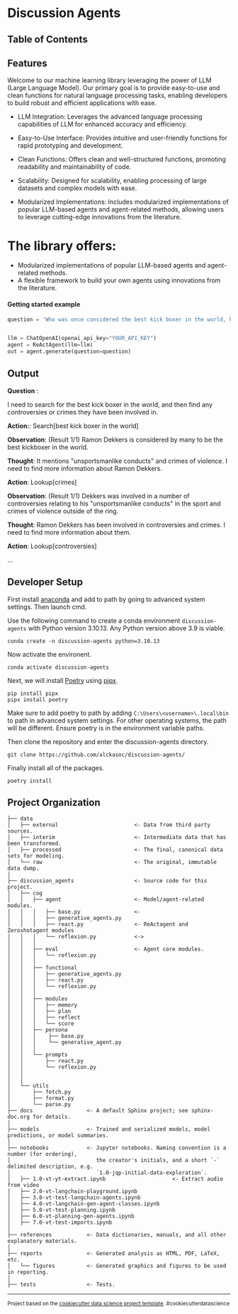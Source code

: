 
# Discussion Agents


<badges>

## Table of Contents



## Features


Welcome to our machine learning library leveraging the power of LLM (Large Language Model). Our primary goal is to provide easy-to-use and clean functions for natural language processing tasks, enabling developers to build robust and efficient applications with ease.




- LLM Integration: Leverages the advanced language processing capabilities of LLM for enhanced accuracy and efficiency.

- Easy-to-Use Interface: Provides intuitive and user-friendly functions for rapid prototyping and development.

- Clean Functions: Offers clean and well-structured functions, promoting readability and maintainability of code.

- Scalability: Designed for scalability, enabling processing of large datasets and complex models with ease.

- Modularized Implementations: Includes modularized implementations of popular LLM-based agents and agent-related methods, allowing users to leverage cutting-edge innovations from the literature.

# The library offers:


- Modularized implementations of popular LLM-based agents and agent-related methods.
- A flexible framework to build your own agents using innovations from the literature.



#### Getting started example

```python
question = 'Who was once considered the best kick boxer in the world, however he has been involved in a number of controversies relating to his "unsportsmanlike conducts" in the sport and crimes of violence outside of the ring'


llm = ChatOpenAI(openai_api_key="YOUR_API_KEY")
agent = ReActAgent(llm=llm)
out = agent.generate(question=question)

```


Output
----

**Question** :

I need to search for the best kick boxer in the world, and then find any controversies or crimes they have been involved in.


**Action:**: Search[best kick boxer in the world]

**Observation**: (Result 1/1) Ramon Dekkers is considered by many to be the best kickboxer in the world.

**Thought**: It mentions "unsportsmanlike conducts" and crimes of violence. I need to find more information about Ramon Dekkers.

**Action**: Lookup[crimes]

**Observation**: (Result 1/1) Dekkers was involved in a number of controversies relating to his "unsportsmanlike conducts" in the sport and crimes of violence outside of the ring.

**Thought**: Ramon Dekkers has been involved in controversies and crimes. I need to find more information about them.

**Action**: Lookup[controversies]

...







## Developer Setup

First install [anaconda](https://docs.anaconda.com/free/anaconda/install/windows/) and add to path by going to advanced system settings. Then launch cmd.

Use the following command to create a conda environment `discussion-agents` with Python version 3.10.13. Any Python version above 3.9 is viable.
```
conda create -n discussion-agents python=3.10.13
```
Now activate the environent.
```
conda activate discussion-agents
```
Next, we will install [Poetry](https://python-poetry.org/docs/) using [pipx](https://pipx.pypa.io/stable/docs/).
```
pip install pipx
pipx install poetry
```
Make sure to add poetry to path by adding `C:\Users\<username>\.local\bin` to path in advanced system settings. For other operating systems, the path will be different. Ensure poetry is in the environment variable paths.

Then clone the repository and enter the discussion-agents directory.
``` 
git clone https://github.com/alckasoc/discussion-agents/

```
Finally install all of the packages.
```
poetry install
```







Project Organization
------------

 

    ├── data
    │   ├── external                        <- Data from third party sources.
    │   ├── interim                         <- Intermediate data that has been transformed.
    │   ├── processed                       <- The final, canonical data sets for modeling.
    │   └── raw                             <- The original, immutable data dump.
    │
    ├── discussion_agents                   <- Source code for this project.
    │   ├── cog   
    │   │   ├── agent                       <- Model/agent-related modules.
    │   │   │   ├── base.py                 <-
    │   │   │   ├── generative_agents.py
    │   │   │   ├── react.py                <- ReActagent and Zeroshotagent modules
    │   │   │   └── reflexion.py            <->
    │   │   │   
    │   │   ├── eval                        <- Agent core modules.
    │   │   │   └── reflexion.py
    │   │   │   
    │   │   ├── functional                  
    │   │   │   ├── generative_agents.py
    │   │   │   ├── react.py
    │   │   │   └── reflexion.py
    │   │   │
    │   │   ├── modules           
    │   │   │   ├── memory
    │   │   │   ├── plan
    │   │   │   ├── reflect
    │   │   │   └── score
    │   │   ├── persona             
    │   │   │    ├── base.py
    │   │   │    └── generative_agent.py
    │   │   │
    │   │   └── prompts             
    │   │       ├── react.py
    │   │       └── reflexion.py
    │   │
    │   │
    │   └── utils   
    │       ├── fetch.py
    │       ├── format.py
    │       └── parse.py 
    ├── docs                 <- A default Sphinx project; see sphinx-doc.org for details.
    │
    ├── models               <- Trained and serialized models, model predictions, or model summaries.
    │       
    ├── notebooks            <- Jupyter notebooks. Naming convention is a number (for ordering),
    │                           the creator's initials, and a short `-` delimited description, e.g.
    │                           `1.0-jqp-initial-data-exploration`.
    │   ├── 1.0-vt-yt-extract.ipynb                     <- Extract audio from video
    │   ├── 2.0-vt-langchain-playground.ipynb
    │   ├── 3.0-vt-test-langchain-agents.ipynb
    │   ├── 4.0-vt-langchain-gen-agent-classes.ipynb
    │   ├── 5.0-vt-test-planning.ipynb
    │   ├── 6.0-vt-planning-gen-agents.ipynb
    │   ├── 7.0-vt-test-imports.ipynb
    │
    ├── references           <- Data dictionaries, manuals, and all other explanatory materials.
    │
    ├── reports              <- Generated analysis as HTML, PDF, LaTeX, etc.
    │   └── figures          <- Generated graphics and figures to be used in reporting.
    │
    ├── tests                <- Tests.

---------



<p><small>Project based on the <a target="_blank" href="https://drivendata.github.io/cookiecutter-data-science/">cookiecutter data science project template</a>. #cookiecutterdatascience</small></p>
